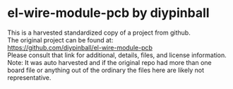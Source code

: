 
# el-wire-module-pcb by diypinball  
This is a harvested standardized copy of a project from github.  
The original project can be found at:  
https://github.com/diypinball/el-wire-module-pcb  
Please consult that link for additional, details, files, and license information.  
Note: It was auto harvested and if the original repo had more than one board file or anything out of the ordinary the files here are likely not representative.  
    